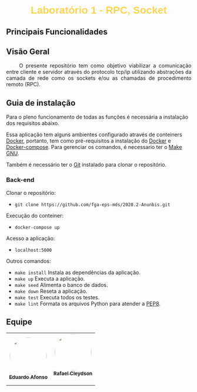 <h1>
    <div align="center">
        <b style="font-family: Arial;">
            <span style="color:#FFD54F">Laboratório 1 - RPC, Socket</span>
        </b>
    </div>
</h1>
    
## Principais Funcionalidades

    
## Visão Geral

<p align="justify"> &emsp;&emsp; O presente repositório tem como objetivo viabilizar a comunicação entre cliente e servidor através do protocolo tcp/ip utilizando abstrações da camada de rede como os sockets e/ou as chamadas de procedimento remoto (RPC).

## Guia de instalação
Para o pleno funcionamento de todas as funções é necessária a instalação dos requisitos abaixo.

Essa aplicação tem alguns ambientes configurado através de conteiners [Docker](https://www.docker.com), portanto, tem como pré-requisitos a instalação do [Docker](https://www.docker.com/get-started) e [Docker-compose](https://docs.docker.com/compose/install/). Para gerenciar os comandos, é necessario ter o [Make GNU](https://www.gnu.org/software/make/).

Também é necessário ter o [Git](https://git-scm.com) instalado para clonar o repositório.

### Back-end

Clonar o repositório:

* `git clone https://github.com/fga-eps-mds/2020.2-Anunbis.git`

Execução do conteiner:

* `docker-compose up`

Acesso  a aplicação:

* `localhost:5000`

Outros comandos:

* `make install` Instala as dependências da aplicação.
* `make up` Executa a aplicação.
* `make seed` Alimenta o banco de dados.
* `make down` Reseta a aplicação.
* `make test` Executa todos os testes.
* `make lint` Formata os arquivos Python para atender a [PEP8](https://www.python.org/dev/peps/pep-0008/).

## Equipe
<table>
    <tr>
     <!-- Eduardo   -->
        <td align="center"><a href="https://github.com/oEduardoAfonso"><img style="border-radius: 50%;" src="https://avatars.githubusercontent.com/u/54921791?s=400&u=12d7cd0e0fdb7e4540dd786c4cc936167d8b7666&v=4" width="100px;" alt=""/><br /><sub><b>Eduardo Afonso</b></sub></a><br /></td>
     <!-- Rafael -->
        <td align="center"><a href="https://github.com/RcleydsonR">
        <img style="border-radius: 50%;" src="https://avatars.githubusercontent.com/u/74625814?s=460&u=c3b77eaa289d931e139e184d494e0151956372a8&v=4"width="100px;" alt=""/>
        <br /><sub><b>Rafael Cleydson</b><br></sub></a><br /></td>
    </table>
